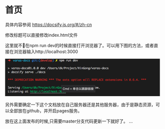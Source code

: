 # 首页

具体内容参阅 https://docsify.js.org/#/zh-cn

修改标题可以直接修改index.html文件

这里就不在npm run dev的时候直接打开浏览器了。可以用下图的方法，或者直接在浏览器输入http://localhost:3000

![](./assets/demo.png)

另外需要确定一下这个文档放在自己服务器还是其他服务器，由于是静态资源，可以全部放在github，并开启pages服务。

放在这上面发布的时候,只需要master分支代码更新一下就好了。
...
